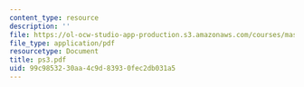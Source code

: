 ```yaml
---
content_type: resource
description: ''
file: https://ol-ocw-studio-app-production.s3.amazonaws.com/courses/mas-962-digital-typography-fall-1997/99c9853230aa4c9d83930fec2db031a5_ps3.pdf
file_type: application/pdf
resourcetype: Document
title: ps3.pdf
uid: 99c98532-30aa-4c9d-8393-0fec2db031a5
---
```

